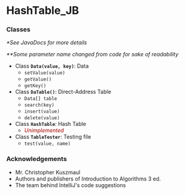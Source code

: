# HashTable_JB
### Classes
*\*See JavaDocs for more details*

*\*\*Some parameter name changed from code for sake of readability*
- Class **`Data(value, key)`**: Data
	- `setValue(value)`
    - `getValue()`
    - `getKey()`
- Class **`DaTable()`**: Direct-Address Table
    - `Data[] table`
    - `search(key)`
    - `insert(value)`
    - `delete(value)`
- Class **`HashTable`**: Hash Table
    - <span style="color:#a30000">*Unimplemented*</span>
- Class **`TableTester`**: Testing file
    - `test(value, name)`

### Acknowledgements
* Mr. Christopher Kuszmaul
* Authors and publishers of Introduction to Algorithms 3 ed.
* The team behind IntelliJ's code suggestions